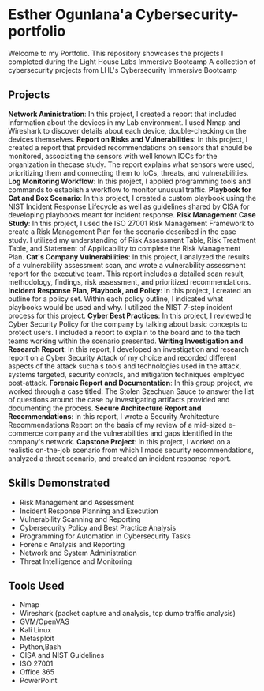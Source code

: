 # Esther Ogunlana'a Cybersecurity-portfolio
Welcome to my Portfolio. This repository showcases the projects I completed during the Light House Labs Immersive Bootcamp
A collection of cybersecurity projects from LHL's Cybersecurity Immersive Bootcamp
## Projects 
**Network Aministration**: In this project, I created a report that included information about the devices in my Lab environment. I used Nmap and Wireshark to discover details about each device, double-checking on the devices themselves. 
**Report on Risks and Vulnerabilities**: In this project, I created a report that provided recommendations on sensors that should be monitored, associating the sensors with well known IOCs for the organization in thecase study. The report explains what sensors were used, prioritizing them and connecting them to IoCs, threats, and vulnerabilities. 
**Log Monitoring Workflow**: In this project, I applied programming tools and commands to establish a workflow to monitor unusual traffic. 
**Playbook for Cat and Box Scenario**: In this project, I created a custom playbook using the NIST Incident Response Lifecycle as well as guidelines shared by CISA for developing playbooks meant for incident response. 
**Risk Management Case Study**: In this project, I used the ISO 27001 Risk Management Framework to  create a Risk Management Plan for the scenario described in the case study. I utilized my understanding of Risk Assessment Table, Risk Treatment Table, and Statement of Applicability to complete the Risk Management Plan. 
**Cat's Company Vulnerabilities**: In this project, I analyzed the results of a vulnerability assessment scan, and wrote a vulnerability assessment report for the executive team. This report includes a detailed scan result, methodology, findings, risk assessment, and prioritized recommendations.  
**Incident Response Plan, Playbook, and Policy**: In this project, I created an outline for a policy set. Within each policy outline, I indicated what playbooks would be used and why. I utilized the NIST 7-step incident process for this project. 
**Cyber Best Practices**: In this project, I reviewed te Cyber Security Policy for the company by talking about basic concepts to protect users. I included a report to explain to the board and to the tech teams working within the scenario presented. 
**Writing Investigation and Research Report**: In this report, I developed an investigation and research report on a Cyber Security Attack of my choice and recorded different aspects of the attack sucha s tools and technologies used in the attack, systems targeted, security controls, and mitigation techniques employed post-attack. 
**Forensic Report and Documentation**: In this group project, we worked through a case titled: The Stolen Szechuan Sauce to answer the list of questions around the case by investigating artifacts provided and documenting the process. 
**Secure Architecture Report and Recommendations**: In this report, I wrote a Security Architecture Recommendations Report on the basis of my review of a mid-sized e-commerce company and the vulnerabilities and gaps identified in the company's network. 
**Capstone Project**: In this project, I worked on a realistic on-the-job scenario from which I made security recommendations, analyzed a threat scenario, and created an incident response report.  
## Skills Demonstrated 
* Risk Management and Assessment
* Incident Response Planning and Execution
* Vulnerability Scanning and Reporting
* Cybersecurity Policy and Best Practice Analysis
* Programming for Automation in Cybersecurity Tasks
* Forensic Analysis and Reporting
* Network and System Administration
* Threat Intelligence and Monitoring
## Tools Used 
* Nmap
* Wireshark (packet capture and analysis, tcp dump traffic analysis)
* GVM/OpenVAS
* Kali Linux
* Metasploit
* Python,Bash
* CISA and NIST Guidelines
* ISO 27001
* Office 365
* PowerPoint
